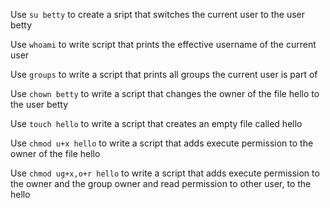  Use `su betty` to create a sript that switches the current user to the user betty

Use `whoami` to write script that prints the effective username of the current user

Use `groups` to write a script that prints all groups the current user is part of

Use `chown betty` to write a script that changes the owner of the file hello to the user betty

Use `touch hello` to write a script that creates an empty file called hello

Use `chmod u+x hello` to write a script that adds execute permission to the owner of the file hello

Use `chmod ug+x,o+r hello` to write a script that adds execute permission to the owner and the group owner and read permission to other user, to the hello
